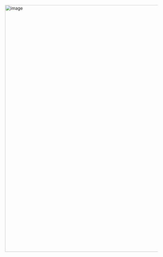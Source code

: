 <img width="1918" height="813" alt="image" src="https://github.com/user-attachments/assets/27a3f87a-2845-4444-8aab-4f3cf010ed2e" />

